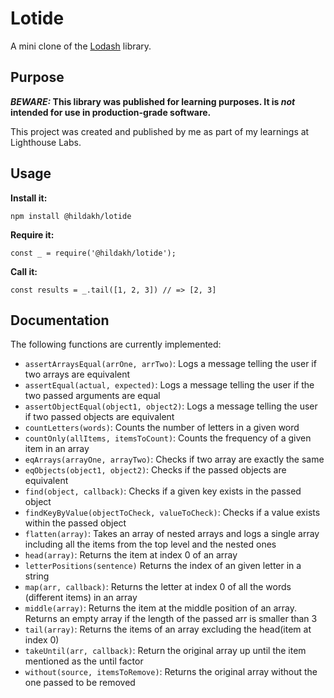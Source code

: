 # Lotide

A mini clone of the [Lodash](https://lodash.com) library.

## Purpose

**_BEWARE:_ This library was published for learning purposes. It is _not_ intended for use in production-grade software.**

This project was created and published by me as part of my learnings at Lighthouse Labs. 

## Usage

**Install it:**

`npm install @hildakh/lotide`

**Require it:**

`const _ = require('@hildakh/lotide');`

**Call it:**

`const results = _.tail([1, 2, 3]) // => [2, 3]`

## Documentation

The following functions are currently implemented:

*  `assertArraysEqual(arrOne, arrTwo)`:   Logs a message telling the user if two arrays are equivalent
*  `assertEqual(actual, expected)`:       Logs a message telling the user if the two passed arguments are equal
*  `assertObjectEqual(object1, object2)`: Logs a message telling the user if two passed objects are equivalent
*  `countLetters(words)`:                 Counts the number of letters in a given word
*  `countOnly(allItems, itemsToCount)`:   Counts the frequency of a given item in an array
*  `eqArrays(arrayOne, arrayTwo)`:        Checks if two array are exactly the same
*  `eqObjects(object1, object2)`:         Checks if the passed objects are equivalent
*  `find(object, callback)`:              Checks if a given key exists in the passed object
*  `findKeyByValue(objectToCheck, valueToCheck)`: Checks if a value exists within the passed object
*  `flatten(array)`:                 Takes an array of nested arrays and logs a single array including all the items from the top level and the nested ones
*  `head(array)`:                         Returns  the item at index 0 of an array
*  `letterPositions(sentence)`            Returns the index of an given letter in a string
*  `map(arr, callback)`:                  Returns the letter at index 0 of all the words (different items) in an array
*  `middle(array)`:              Returns the item at the middle position of an array. Returns an empty array if the length of the passed arr is smaller than 3
*  `tail(array)`:                         Returns the items of an array excluding the head(item at index 0)
*  `takeUntil(arr, callback)`:            Return the original array up until the item mentioned as the until factor
*  `without(source, itemsToRemove)`:      Returns the original array without the one passed to be removed

